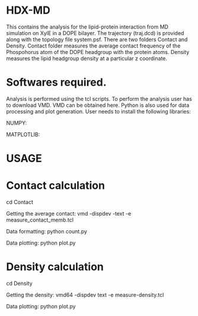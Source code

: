 # HDX-MD
This contains the analysis for the lipid-protein interaction from MD simulation on XylE in a DOPE bilayer.
The trajectory (traj.dcd) is provided along with the topology file system.psf.
There are two folders Contact and Density. Contact folder measures the average contact frequency of the Phospohorus atom of the DOPE headgroup with the protein atoms. Density measures the  lipid headgroup density at a particular z coordinate.
# Softwares required.
Analysis is performed using the tcl scripts. To perform the analysis user has to download VMD. VMD can be obtained here.
Python is also used for data processing and plot generation. 
User needs to install the following libraries:

NUMPY:

MATPLOTLIB:

# USAGE
# Contact calculation

cd  Contact

Getting the average contact: vmd -dispdev -text -e measure_contact_memb.tcl 

Data formatting: python count.py

Data plotting: python plot.py 

# Density calculation 

cd Density

Getting the density: vmd64 -dispdev text -e measure-density.tcl 

Data plotting: python plot.py

